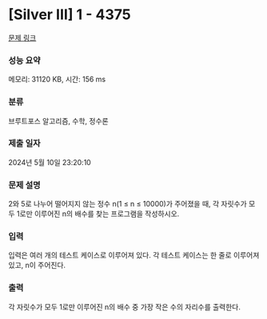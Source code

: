 # [Silver III] 1 - 4375 

[문제 링크](https://www.acmicpc.net/problem/4375) 

### 성능 요약

메모리: 31120 KB, 시간: 156 ms

### 분류

브루트포스 알고리즘, 수학, 정수론

### 제출 일자

2024년 5월 10일 23:20:10

### 문제 설명

<p>2와 5로 나누어 떨어지지 않는 정수 n(1 ≤ n ≤ 10000)가 주어졌을 때, 각 자릿수가 모두 1로만 이루어진 n의 배수를 찾는 프로그램을 작성하시오.</p>

### 입력 

 <p>입력은 여러 개의 테스트 케이스로 이루어져 있다. 각 테스트 케이스는 한 줄로 이루어져 있고, n이 주어진다.</p>

### 출력 

 <p>각 자릿수가 모두 1로만 이루어진 n의 배수 중 가장 작은 수의 자리수를 출력한다.</p>

